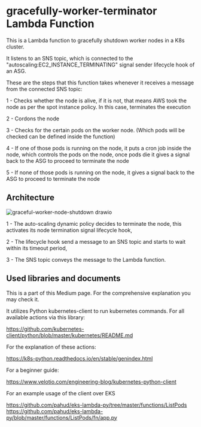 # gracefully-worker-terminator Lambda Function

This is a Lambda function to gracefully shutdown worker nodes in a K8s cluster.

It listens to an SNS topic, which is connected to the "autoscaling:EC2_INSTANCE_TERMINATING" signal sender lifecycle hook of an ASG.

These are the steps that this function takes whenever it receives a message from the connected SNS topic:

1 - Checks whether the node is alive, if it is not, that means AWS took the node as per the spot instance policy. In this case, terminates the execution

2 - Cordons the node

3 - Checks for the certain pods on the worker node. (Which pods will be checked can be defined inside the function)

4 - If one of those pods is running on the node, it puts a cron job inside the node, which controls the pods on the node, once pods die it gives a signal back to the ASG to proceed to terminate the node

5 - If none of those pods is running on the node, it gives a signal back to the ASG to proceed to terminate the node

## Architecture

![graceful-worker-node-shutdown drawio](https://user-images.githubusercontent.com/95694204/204337627-81693113-c7a0-43ed-b795-c25e485d1562.png)

1 - The auto-scaling dynamic policy decides to terminate the node, this activates its node termination signal lifecycle hook,

2 - The lifecycle hook send a message to an SNS topic and starts to wait within its timeout period,

3 - The SNS topic conveys the message to the Lambda function.


## Used libraries and documents

This is a part of this Medium page. For the comprehensive explanation you may check it.




It utilizes Python kubernetes-client to run kubernetes commands. For all available actions via this library:

https://github.com/kubernetes-client/python/blob/master/kubernetes/README.md


For the explanation of these actions:

https://k8s-python.readthedocs.io/en/stable/genindex.html



For a beginner guide:

https://www.velotio.com/engineering-blog/kubernetes-python-client



For an example usage of the client over EKS

https://github.com/pahud/eks-lambda-py/tree/master/functions/ListPods
https://github.com/pahud/eks-lambda-py/blob/master/functions/ListPods/fn/app.py
